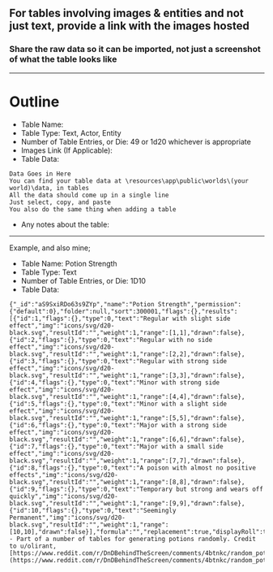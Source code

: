 ---
---
## For tables involving images & entities and not just text, provide a link with the images hosted
### Share the raw data so it can be imported, not just a screenshot of what the table looks like
***
# Outline
- Table Name:
- Table Type: Text, Actor, Entity
- Number of Table Entries, or Die:  49 or 1d20 whichever is appropriate
- Images Link (If Applicable):
- Table Data:
```
Data Goes in Here
You can find your table data at \resources\app\public\worlds\(your world)\data, in tables
All the data should come up in a single line
Just select, copy, and paste
You also do the same thing when adding a table
```
- Any notes about the table:
***
Example, and also mine;

- Table Name: Potion Strength
- Table Type: Text
- Number of Table Entries, or Die: 1D10
- Table Data:
```
{"_id":"aS9SxiRDo63s9ZYp","name":"Potion Strength","permission":{"default":0},"folder":null,"sort":300001,"flags":{},"results":[{"id":1,"flags":{},"type":0,"text":"Regular with slight side effect","img":"icons/svg/d20-black.svg","resultId":"","weight":1,"range":[1,1],"drawn":false},{"id":2,"flags":{},"type":0,"text":"Regular with no side effect","img":"icons/svg/d20-black.svg","resultId":"","weight":1,"range":[2,2],"drawn":false},{"id":3,"flags":{},"type":0,"text":"Regular with strong side effect","img":"icons/svg/d20-black.svg","resultId":"","weight":1,"range":[3,3],"drawn":false},{"id":4,"flags":{},"type":0,"text":"Minor with strong side effect","img":"icons/svg/d20-black.svg","resultId":"","weight":1,"range":[4,4],"drawn":false},{"id":5,"flags":{},"type":0,"text":"Minor with a slight side effect","img":"icons/svg/d20-black.svg","resultId":"","weight":1,"range":[5,5],"drawn":false},{"id":6,"flags":{},"type":0,"text":"Major with a strong side effect","img":"icons/svg/d20-black.svg","resultId":"","weight":1,"range":[6,6],"drawn":false},{"id":7,"flags":{},"type":0,"text":"Major with a small side effect","img":"icons/svg/d20-black.svg","resultId":"","weight":1,"range":[7,7],"drawn":false},{"id":8,"flags":{},"type":0,"text":"A poison with almost no positive effects","img":"icons/svg/d20-black.svg","resultId":"","weight":1,"range":[8,8],"drawn":false},{"id":9,"flags":{},"type":0,"text":"Temporary but strong and wears off quickly","img":"icons/svg/d20-black.svg","resultId":"","weight":1,"range":[9,9],"drawn":false},{"id":10,"flags":{},"type":0,"text":"Seemingly Permanent","img":"icons/svg/d20-black.svg","resultId":"","weight":1,"range":[10,10],"drawn":false}],"formula":"","replacement":true,"displayRoll":true}
- Part of a number of tables for generating potions randomly. Credit to u/olirant, [https://www.reddit.com/r/DnDBehindTheScreen/comments/4btnkc/random_potions_table/](https://www.reddit.com/r/DnDBehindTheScreen/comments/4btnkc/random_potions_table/)```
